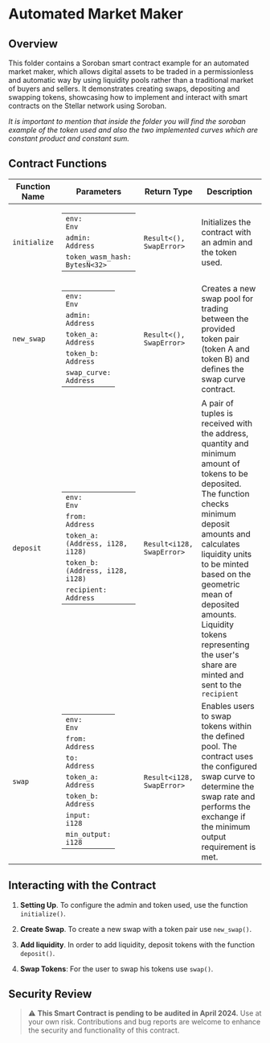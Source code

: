 # Automated Market Maker

## Overview

This folder contains a Soroban smart contract example for an automated market maker, which allows digital assets to be traded in a permissionless and automatic way by using liquidity pools rather than a traditional market of buyers and sellers. It demonstrates creating swaps, depositing and swapping tokens, showcasing how to implement and interact with smart contracts on the Stellar network using Soroban.

_It is important to mention that inside the folder you will find the soroban example of the token used and also the two implemented curves which are constant product and constant sum._


## Contract Functions

| Function Name         | Parameters                                                                                       | Return Type              | Description                                                                  |
|-----------------------|--------------------------------------------------------------------------------------------------|--------------------------|------------------------------------------------------------------------------|
| `initialize`         | <table><tbody><tr><td><code>env: Env</code></td></tr><tr><td><code>admin: Address</code></td></tr><tr><td><code>token_wasm_hash:  BytesN<32></td></tr></tbody></table> | `Result<(), SwapError>` | Initializes the contract with an admin and the token used. |
| `new_swap`            | <table><tbody><tr><td><code>env: Env</code></td></tr><tr><td><code>admin: Address</code></td></tr><tr><td><code>token_a: Address</code></td></tr><tr><td><code>token_b: Address</code></td></tr><tr><td><code>swap_curve: Address</code></td></tr></tbody></table>                               | `Result<(), SwapError>`| Creates a new swap pool for trading between the provided token pair (token A and token B) and defines the swap curve contract. |
| `deposit` | <table><tbody><tr><td><code>env: Env</code></td></tr><tr><td><code>from: Address</code></td></tr><tr><td><code>token_a: (Address, i128, i128)</code></td></tr><tr><td><code>token_b: (Address, i128, i128)</code></td></tr><tr><td><code>recipient: Address</code></td></tr></tbody></table>                                                                             | `Result<i128, SwapError>`| A pair of tuples is received with the address, quantity and minimum amount of tokens to be deposited. The function checks minimum deposit amounts and calculates liquidity units to be minted based on the geometric mean of deposited amounts. Liquidity tokens representing the user's share are minted and sent to the `recipient` |
| `swap`             |  <table><tbody><tr><td><code>env: Env</code></td></tr><tr><td><code>from: Address</code></td></tr><tr><td><code>to: Address</code></td></tr><tr><td><code>token_a: Address</code></td></tr><tr><td><code>token_b: Address</code></td></tr><tr><td><code>input: i128</code></td></tr><tr><td><code>min_output: i128</code></td></tr></tbody></table>                                                                           | `Result<i128, SwapError>`| Enables users to swap tokens within the defined pool. The contract uses the configured swap curve to determine the swap rate and performs the exchange if the minimum output requirement is met. |


## Interacting with the Contract

1. **Setting Up**. To configure the admin and token used, use the function `initialize()`.

2. **Create Swap**. To create a new swap with a token pair use `new_swap()`.

3. **Add liquidity**. In order to add liquidity, deposit tokens with the function `deposit()`.

4. **Swap Tokens**: For the user to swap his tokens use `swap()`.

## Security Review

> :warning: **This Smart Contract is pending to be audited in April 2024.** Use at your own risk. Contributions and bug reports are welcome to enhance the security and functionality of this contract.


